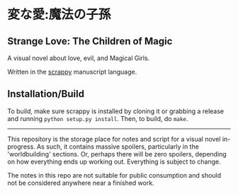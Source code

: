 # 変な愛:魔法の子孫
## Strange Love: The Children of Magic

A visual novel about love, evil, and Magical Girls.

Written in the [scrappy](github.com/dekarrin/scrappy) manuscript language.

## Installation/Build
To build, make sure scrappy is installed by cloning it or grabbing a release and running
`python setup.py install`. Then, to build, do `make`.

-----
This repository is the storage place for notes and script for a visual novel in-progress. As such,
it contains massive spoilers, particularly in the 'worldbuilding' sections. Or, perhaps there will
be zero spoilers, depending on how everything ends up working out. Everything is subject to change.

The notes in this repo are not suitable for public consumption and should not be considered anywhere
near a finished work.
